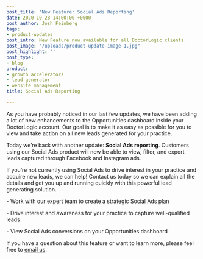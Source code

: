 ```yaml
---
post_title: 'New Feature: Social Ads Reporting'
date: 2020-10-28 14:00:00 +0000
post_author: Josh Feinberg
tags:
- product-updates
post_intro: New Feature now available for all DoctorLogic clients.
post_image: "/uploads/product-update-image-1.jpg"
post_highlight: ''
post_type:
- blog
product:
- growth accelerators
- lead generator
- website management
title: Social Ads Reporting

---
```

As you have probably noticed in our last few updates, we have been adding a lot of new enhancements to the Opportunities dashboard inside your DoctorLogic account. Our goal is to make it as easy as possible for you to view and take action on all new leads generated for your practice.

Today we’re back with another update: **Social Ads reporting**. Customers using our Social Ads product will now be able to view, filter, and export leads captured through Facebook and Instagram ads.

If you’re not currently using Social Ads to drive interest in your practice and acquire new leads, we can help! Contact us today so we can explain all the details and get you up and running quickly with this powerful lead generating solution.

\- Work with our expert team to create a strategic Social Ads plan

\- Drive interest and awareness for your practice to capture well-qualified leads

\- View Social Ads conversions on your Opportunities dashboard

If you have a question about this feature or want to learn more, please feel free to [email us](mailto:success@doctorlogic.com?subject=Interested%20in%20Social%20Ads%20Reporting).